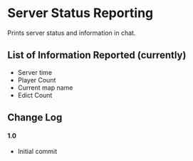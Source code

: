 # Server Status Reporting
Prints server status and information in chat.

## List of Information Reported (currently)
- Server time
- Player Count
- Current map name
- Edict Count

## Change Log
#### 1.0
- Initial commit
